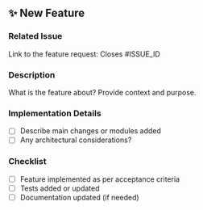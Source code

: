 ## ✨ New Feature

### Related Issue
Link to the feature request: Closes #ISSUE_ID

### Description
What is the feature about? Provide context and purpose.

### Implementation Details
- [ ] Describe main changes or modules added
- [ ] Any architectural considerations?

### Checklist
- [ ] Feature implemented as per acceptance criteria
- [ ] Tests added or updated
- [ ] Documentation updated (if needed)
